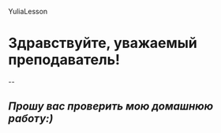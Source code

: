 YuliaLesson
# Здравствуйте, уважаемый преподаватель!
--
## *Прошу вас проверить мою домашнюю работу:)*